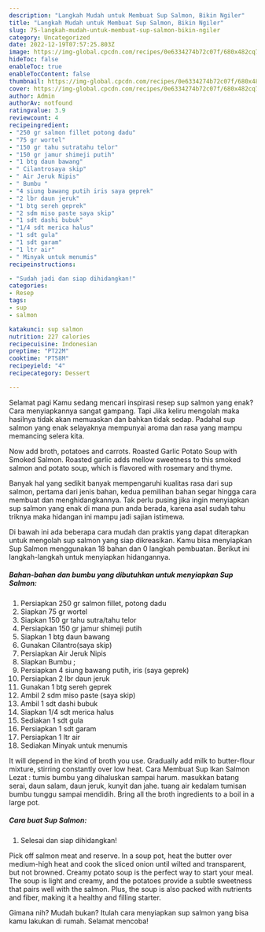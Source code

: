 ```yaml
---
description: "Langkah Mudah untuk Membuat Sup Salmon, Bikin Ngiler"
title: "Langkah Mudah untuk Membuat Sup Salmon, Bikin Ngiler"
slug: 75-langkah-mudah-untuk-membuat-sup-salmon-bikin-ngiler
category: Uncategorized
date: 2022-12-19T07:57:25.803Z
image: https://img-global.cpcdn.com/recipes/0e6334274b72c07f/680x482cq70/sup-salmon-foto-resep-utama.jpg
hideToc: false
enableToc: true
enableTocContent: false
thumbnail: https://img-global.cpcdn.com/recipes/0e6334274b72c07f/680x482cq70/sup-salmon-foto-resep-utama.jpg
cover: https://img-global.cpcdn.com/recipes/0e6334274b72c07f/680x482cq70/sup-salmon-foto-resep-utama.jpg
author: Admin
authorAv: notfound
ratingvalue: 3.9
reviewcount: 4
recipeingredient:
- "250 gr salmon fillet potong dadu"
- "75 gr wortel"
- "150 gr tahu sutratahu telor"
- "150 gr jamur shimeji putih"
- "1 btg daun bawang"
- " Cilantrosaya skip"
- " Air Jeruk Nipis"
- " Bumbu "
- "4 siung bawang putih iris saya geprek"
- "2 lbr daun jeruk"
- "1 btg sereh geprek"
- "2 sdm miso paste saya skip"
- "1 sdt dashi bubuk"
- "1/4 sdt merica halus"
- "1 sdt gula"
- "1 sdt garam"
- "1 ltr air"
- " Minyak untuk menumis"
recipeinstructions:

- "Sudah jadi dan siap dihidangkan!"
categories:
- Resep
tags:
- sup
- salmon

katakunci: sup salmon 
nutrition: 227 calories
recipecuisine: Indonesian
preptime: "PT22M"
cooktime: "PT58M"
recipeyield: "4"
recipecategory: Dessert

---
```



Selamat pagi Kamu sedang mencari inspirasi resep sup salmon yang enak? Cara menyiapkannya sangat gampang. Tapi Jika keliru mengolah maka hasilnya tidak akan memuaskan dan bahkan tidak sedap. Padahal sup salmon yang enak selayaknya mempunyai aroma dan rasa yang mampu memancing selera kita.


Now add broth, potatoes and carrots. Roasted Garlic Potato Soup with Smoked Salmon. Roasted garlic adds mellow sweetness to this smoked salmon and potato soup, which is flavored with rosemary and thyme.

Banyak hal yang sedikit banyak mempengaruhi kualitas rasa dari sup salmon, pertama dari jenis bahan, kedua pemilihan bahan segar hingga cara membuat dan menghidangkannya. Tak perlu pusing jika ingin menyiapkan sup salmon yang enak di mana pun anda berada, karena asal sudah tahu triknya maka hidangan ini mampu jadi sajian istimewa.


Di bawah ini ada beberapa cara mudah dan praktis yang dapat diterapkan untuk mengolah sup salmon yang siap dikreasikan. Kamu bisa menyiapkan Sup Salmon menggunakan 18 bahan dan 0 langkah pembuatan. Berikut ini langkah-langkah untuk menyiapkan hidangannya.

<!--inarticleads1-->

##### Bahan-bahan dan bumbu yang dibutuhkan untuk menyiapkan Sup Salmon:

1. Persiapkan 250 gr salmon fillet, potong dadu
1. Siapkan 75 gr wortel
1. Siapkan 150 gr tahu sutra/tahu telor
1. Persiapkan 150 gr jamur shimeji putih
1. Siapkan 1 btg daun bawang
1. Gunakan  Cilantro(saya skip)
1. Persiapkan  Air Jeruk Nipis
1. Siapkan  Bumbu ;
1. Persiapkan 4 siung bawang putih, iris (saya geprek)
1. Persiapkan 2 lbr daun jeruk
1. Gunakan 1 btg sereh geprek
1. Ambil 2 sdm miso paste (saya skip)
1. Ambil 1 sdt dashi bubuk
1. Siapkan 1/4 sdt merica halus
1. Sediakan 1 sdt gula
1. Persiapkan 1 sdt garam
1. Persiapkan 1 ltr air
1. Sediakan  Minyak untuk menumis


It will depend in the kind of broth you use. Gradually add milk to butter-flour mixture, stirring constantly over low heat. Cara Membuat Sup Ikan Salmon Lezat : tumis bumbu yang dihaluskan sampai harum. masukkan batang serai, daun salam, daun jeruk, kunyit dan jahe. tuang air kedalam tumisan bumbu tunggu sampai mendidih. Bring all the broth ingredients to a boil in a large pot. 

<!--inarticleads2-->

##### Cara buat Sup Salmon:


1. Selesai dan siap dihidangkan!

Pick off salmon meat and reserve. In a soup pot, heat the butter over medium-high heat and cook the sliced onion until wilted and transparent, but not browned. Creamy potato soup is the perfect way to start your meal. The soup is light and creamy, and the potatoes provide a subtle sweetness that pairs well with the salmon. Plus, the soup is also packed with nutrients and fiber, making it a healthy and filling starter. 

Gimana nih? Mudah bukan? Itulah cara menyiapkan sup salmon yang bisa kamu lakukan di rumah. Selamat mencoba!
